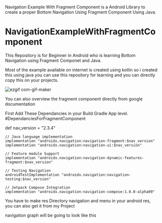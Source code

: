 Navigation Example With Fragment Component is a Android Library to create a proper Bottom Navigation Using Fragment Component Using Java.

# NavigationExampleWithFragmentComponent

This Repository is for Beginner in Android who is learning Bottom Navigation using Fragment Componet and Java.

Most of the example available on internet is created using kotlin so i created this using java you can use this repository for learning and you can directly copy this on your projects. 


![ezgif com-gif-maker](https://user-images.githubusercontent.com/54305068/111461800-ad995d80-8743-11eb-8253-2ccfaa358bec.gif)

You can also overview the fragment component directly from google documentation

First Add These Dependancies in your Build Gradle App level.
#DependanciesForFragmentComponent


def nav_version = "2.3.4"

    // Java language implementation
    implementation "androidx.navigation:navigation-fragment:$nav_version"
    implementation "androidx.navigation:navigation-ui:$nav_version"

    // Feature module Support
    implementation "androidx.navigation:navigation-dynamic-features-fragment:$nav_version"

    // Testing Navigation
    androidTestImplementation "androidx.navigation:navigation-testing:$nav_version"

    // Jetpack Compose Integration
    implementation "androidx.navigation:navigation-compose:1.0.0-alpha09"

You have to make res Directory navigation and menu in your android res, you can also get it from my Project

navigation graph will be going to look like this


